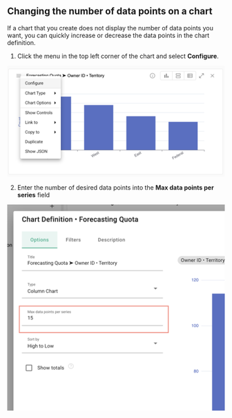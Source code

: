 ## Changing the number of data points on a chart
If a chart that you create does not display the number of data points you want, you can quickly increase or decrease the data points in the chart definition.


1.  Click the menu in the top left corner of the chart and select **Configure**.

<img src="../assets/chart_configure.png"  style="width:600px" class="border"></img>

2.  Enter the number of desired data points into the **Max data points per series** field

<img src="../assets/chart_data_points_1.png"  style="width:600px" class="border"></img>